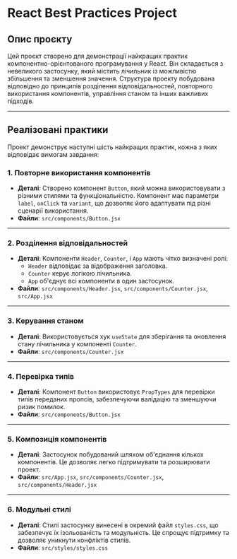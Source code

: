 # React Best Practices Project

## Опис проєкту

Цей проєкт створено для демонстрації найкращих практик компонентно-орієнтованого програмування у React. Він складається з невеликого застосунку, який містить лічильник із можливістю збільшення та зменшення значення. Структура проекту побудована відповідно до принципів розділення відповідальностей, повторного використання компонентів, управління станом та інших важливих підходів.

---

## Реалізовані практики

Проект демонструє наступні шість найкращих практик, кожна з яких відповідає вимогам завдання:

### 1. **Повторне використання компонентів**

- **Деталі**: Створено компонент `Button`, який можна використовувати з різними стилями та функціональністю. Компонент має параметри `label`, `onClick` та `variant`, що дозволяє його адаптувати під різні сценарії використання.
- **Файли**: `src/components/Button.jsx`

---

### 2. **Розділення відповідальностей**

- **Деталі**: Компоненти `Header`, `Counter`, і `App` мають чітко визначені ролі:
    - `Header` відповідає за відображення заголовка.
    - `Counter` керує логікою лічильника.
    - `App` об'єднує всі компоненти в один застосунок.
- **Файли**: `src/components/Header.jsx`, `src/components/Counter.jsx`, `src/App.jsx`

---

### 3. **Керування станом**

- **Деталі**: Використовується хук `useState` для зберігання та оновлення стану лічильника у компоненті `Counter`.
- **Файли**: `src/components/Counter.jsx`

---

### 4. **Перевірка типів**

- **Деталі**: Компонент `Button` використовує `PropTypes` для перевірки типів переданих пропсів, забезпечуючи валідацію та зменшуючи ризик помилок.
- **Файли**: `src/components/Button.jsx`

---

### 5. **Композиція компонентів**

- **Деталі**: Застосунок побудований шляхом об'єднання кількох компонентів. Це дозволяє легко підтримувати та розширювати проект.
- **Файли**: `src/App.jsx`, `src/components/Counter.jsx`, `src/components/Header.jsx`

---

### 6. **Модульні стилі**

- **Деталі**: Стилі застосунку винесені в окремий файл `styles.css`, що забезпечує їх ізольованість та модульність. Це спрощує підтримку та дозволяє уникнути конфліктів стилів.
- **Файли**: `src/styles/styles.css`

